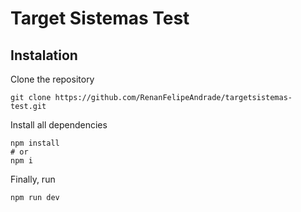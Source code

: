 # Target Sistemas Test

## Instalation

Clone the repository

```
git clone https://github.com/RenanFelipeAndrade/targetsistemas-test.git
```

Install all dependencies

```
npm install
# or
npm i
```

Finally, run

```
npm run dev
```
